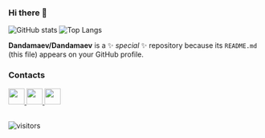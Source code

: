 ### Hi there 👋

![GitHub stats](https://github-readme-stats.vercel.app/api?username=Dandamaev&layout=compact&show_icons=true&theme=github_dark)
![Top Langs](https://github-readme-stats.vercel.app/api/top-langs/?username=Dandamaev&layout=compact&show_icons=true&theme=github_dark)

**Dandamaev/Dandamaev** is a ✨ _special_ ✨ repository because its `README.md` (this file) appears on your GitHub profile.

### Contacts
<a target="_blank" href="tg://resolve?domain=dandamaev">
<img width=32" src="https://img.icons8.com/dusk/512/telegram-app.png" />
</a>
<a target="_blank" href="https://vk.com/dandamaevg">
<img width="32" src="https://img.icons8.com/plasticine/512/vk-circled.png" />
</a>
<a target="_blank" href="mailto:dandamaev.g@yandex.ru">
<img width="32" src="https://img.icons8.com/fluency/512/mail.png" />
</a>

<br>
<br>
                                                                 
![visitors](https://visitor-badge.laobi.icu/badge?page_id=Dandamaev.Dandamaev)
